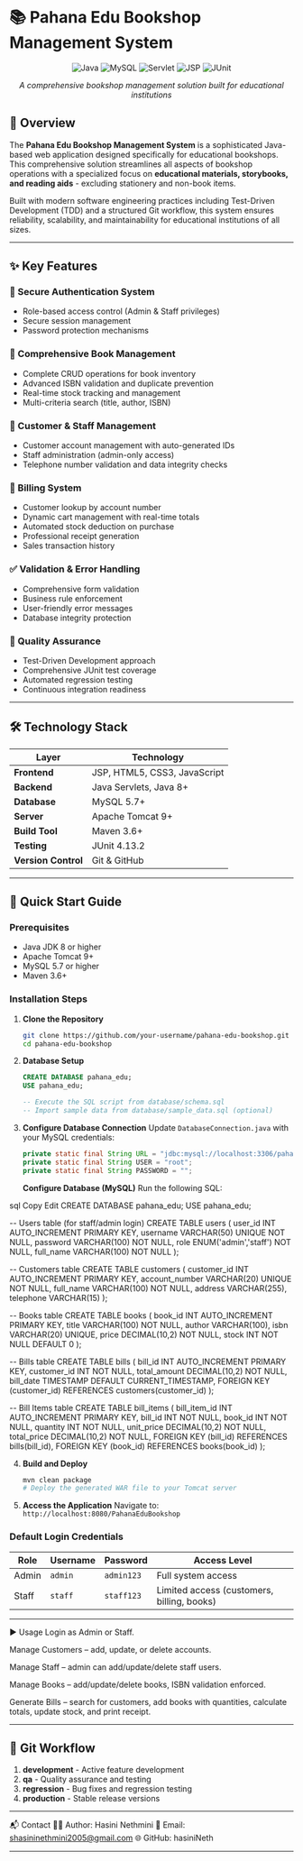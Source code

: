 # 📚 Pahana Edu Bookshop Management System

<div align="center">

![Java](https://img.shields.io/badge/Java-ED8B00?style=for-the-badge&logo=java&logoColor=white)
![MySQL](https://img.shields.io/badge/MySQL-00000F?style=for-the-badge&logo=mysql&logoColor=white)
![Servlet](https://img.shields.io/badge/Apache-6DB33F?style=for-the-badge&logo=apache-tomcat&logoColor=white)
![JSP](https://img.shields.io/badge/JSP-007396?style=for-the-badge&logo=java&logoColor=white)
![JUnit](https://img.shields.io/badge/JUnit-25A162?style=for-the-badge&logo=junit5&logoColor=white)

*A comprehensive bookshop management solution built for educational institutions*

</div>

## 🌟 Overview

The **Pahana Edu Bookshop Management System** is a sophisticated Java-based web application designed specifically for educational bookshops. This comprehensive solution streamlines all aspects of bookshop operations with a specialized focus on **educational materials, storybooks, and reading aids** - excluding stationery and non-book items.

Built with modern software engineering practices including Test-Driven Development (TDD) and a structured Git workflow, this system ensures reliability, scalability, and maintainability for educational institutions of all sizes.

---

## ✨ Key Features

### 🔐 Secure Authentication System
- Role-based access control (Admin & Staff privileges)
- Secure session management
- Password protection mechanisms

### 📖 Comprehensive Book Management
- Complete CRUD operations for book inventory
- Advanced ISBN validation and duplicate prevention
- Real-time stock tracking and management
- Multi-criteria search (title, author, ISBN)

### 👥 Customer & Staff Management
- Customer account management with auto-generated IDs
- Staff administration (admin-only access)
- Telephone number validation and data integrity checks

### 🧾 Billing System
- Customer lookup by account number
- Dynamic cart management with real-time totals
- Automated stock deduction on purchase
- Professional receipt generation
- Sales transaction history

### ✅ Validation & Error Handling
- Comprehensive form validation
- Business rule enforcement
- User-friendly error messages
- Database integrity protection

### 🧪 Quality Assurance
- Test-Driven Development approach
- Comprehensive JUnit test coverage
- Automated regression testing
- Continuous integration readiness

---

## 🛠️ Technology Stack

| Layer | Technology |
|-------|------------|
| **Frontend** | JSP, HTML5, CSS3, JavaScript |
| **Backend** | Java Servlets, Java 8+ |
| **Database** | MySQL 5.7+ |
| **Server** | Apache Tomcat 9+ |
| **Build Tool** | Maven 3.6+ |
| **Testing** | JUnit 4.13.2 |
| **Version Control** | Git & GitHub |

---

## 🚀 Quick Start Guide

### Prerequisites
- Java JDK 8 or higher
- Apache Tomcat 9+
- MySQL 5.7 or higher
- Maven 3.6+

### Installation Steps

1. **Clone the Repository**
   ```bash
   git clone https://github.com/your-username/pahana-edu-bookshop.git
   cd pahana-edu-bookshop
   ```

2. **Database Setup**
   ```sql
   CREATE DATABASE pahana_edu;
   USE pahana_edu;
   
   -- Execute the SQL script from database/schema.sql
   -- Import sample data from database/sample_data.sql (optional)
   ```

3. **Configure Database Connection**
   Update `DatabaseConnection.java` with your MySQL credentials:
   ```java
   private static final String URL = "jdbc:mysql://localhost:3306/pahana_edu";
   private static final String USER = "root";
   private static final String PASSWORD = "";
   ```
   **Configure Database (MySQL)**
Run the following SQL:

sql
Copy
Edit
CREATE DATABASE pahana_edu;
USE pahana_edu;

-- Users table (for staff/admin login)
CREATE TABLE users (
  user_id INT AUTO_INCREMENT PRIMARY KEY,
  username VARCHAR(50) UNIQUE NOT NULL,
  password VARCHAR(100) NOT NULL,
  role ENUM('admin','staff') NOT NULL,
  full_name VARCHAR(100) NOT NULL
);

-- Customers table
CREATE TABLE customers (
  customer_id INT AUTO_INCREMENT PRIMARY KEY,
  account_number VARCHAR(20) UNIQUE NOT NULL,
  full_name VARCHAR(100) NOT NULL,
  address VARCHAR(255),
  telephone VARCHAR(15)
);

-- Books table
CREATE TABLE books (
  book_id INT AUTO_INCREMENT PRIMARY KEY,
  title VARCHAR(100) NOT NULL,
  author VARCHAR(100),
  isbn VARCHAR(20) UNIQUE,
  price DECIMAL(10,2) NOT NULL,
  stock INT NOT NULL DEFAULT 0
);

-- Bills table
CREATE TABLE bills (
  bill_id INT AUTO_INCREMENT PRIMARY KEY,
  customer_id INT NOT NULL,
  total_amount DECIMAL(10,2) NOT NULL,
  bill_date TIMESTAMP DEFAULT CURRENT_TIMESTAMP,
  FOREIGN KEY (customer_id) REFERENCES customers(customer_id)
);

-- Bill Items table
CREATE TABLE bill_items (
  bill_item_id INT AUTO_INCREMENT PRIMARY KEY,
  bill_id INT NOT NULL,
  book_id INT NOT NULL,
  quantity INT NOT NULL,
  unit_price DECIMAL(10,2) NOT NULL,
  total_price DECIMAL(10,2) NOT NULL,
  FOREIGN KEY (bill_id) REFERENCES bills(bill_id),
  FOREIGN KEY (book_id) REFERENCES books(book_id)
);

4. **Build and Deploy**
   ```bash
   mvn clean package
   # Deploy the generated WAR file to your Tomcat server
   ```

5. **Access the Application**
   Navigate to: `http://localhost:8080/PahanaEduBookshop`

### Default Login Credentials

| Role | Username | Password | Access Level |
|------|----------|----------|-------------|
| Admin | `admin` | `admin123` | Full system access |
| Staff | `staff` | `staff123` | Limited access (customers, billing, books) |

---

▶️ Usage
Login as Admin or Staff.

Manage Customers – add, update, or delete accounts.

Manage Staff – admin can add/update/delete staff users.

Manage Books – add/update/delete books, ISBN validation enforced.

Generate Bills – search for customers, add books with quantities, calculate totals, update stock, and print receipt.

---

## 🔄 Git Workflow


1. **development** - Active feature development
2. **qa** - Quality assurance and testing
3. **regression** - Bug fixes and regression testing
4. **production** - Stable release versions

---


📬 Contact
👩‍💻 Author: Hasini Nethmini
📧 Email: shasininethmini2005@gmail.com
🌐 GitHub: hasiniNeth


---

<div align="center">

</div>
